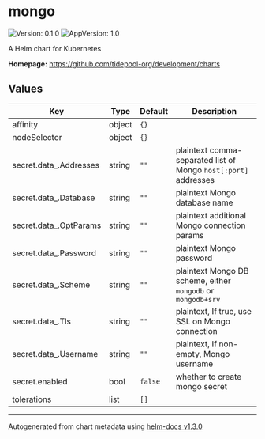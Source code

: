 # mongo

![Version: 0.1.0](https://img.shields.io/badge/Version-0.1.0-informational?style=flat-square) ![AppVersion: 1.0](https://img.shields.io/badge/AppVersion-1.0-informational?style=flat-square)

A Helm chart for Kubernetes

**Homepage:** <https://github.com/tidepool-org/development/charts>

## Values

| Key | Type | Default | Description |
|-----|------|---------|-------------|
| affinity | object | `{}` |  |
| nodeSelector | object | `{}` |  |
| secret.data_.Addresses | string | `""` | plaintext comma-separated list of Mongo `host[:port]` addresses |
| secret.data_.Database | string | `""` | plaintext Mongo database name |
| secret.data_.OptParams | string | `""` | plaintext additional Mongo connection params |
| secret.data_.Password | string | `""` | plaintext Mongo password |
| secret.data_.Scheme | string | `""` | plaintext Mongo DB scheme, either `mongodb` or `mongodb+srv` |
| secret.data_.Tls | string | `""` | plaintext, If true, use SSL on Mongo connection |
| secret.data_.Username | string | `""` | plaintext, If non-empty, Mongo username |
| secret.enabled | bool | `false` | whether to create mongo secret |
| tolerations | list | `[]` |  |

----------------------------------------------
Autogenerated from chart metadata using [helm-docs v1.3.0](https://github.com/norwoodj/helm-docs/releases/v1.3.0)
